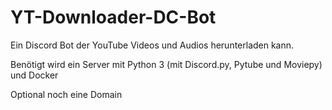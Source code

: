 # YT-Downloader-DC-Bot
Ein Discord Bot der YouTube Videos und Audios herunterladen kann.

Benötigt wird ein Server mit Python 3 (mit Discord.py, Pytube und Moviepy) und Docker

Optional noch eine Domain
